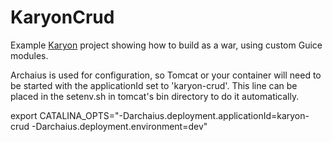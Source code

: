 KaryonCrud
==========

Example <a href="https://github.com/Netflix/archaius">Karyon</a> project showing how to build as a war, using custom Guice modules.

Archaius is used for configuration, so Tomcat or your container will need to be started with the applicationId set to 'karyon-crud'. This line can be placed in the setenv.sh in tomcat's bin directory to do it automatically.

export CATALINA_OPTS="-Darchaius.deployment.applicationId=karyon-crud -Darchaius.deployment.environment=dev"
